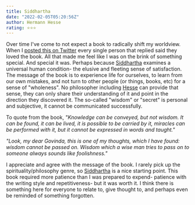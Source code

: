 ```yaml
---
title: Siddhartha
date: "2022-02-05T05:20:56Z"
author: Hermann Hesse
rating: ⭐⭐⭐
---
```


<style>

</style>

Over time I've come to not expect a book to radically shift my worldview. When I <a href="https://twitter.com/rheardgs/status/1489635267904356355?s=20&t=niXPaVUfqEvMqEeVV_xjDg">posted this on Twitter</a> every single person that replied said they loved the book. All that made me feel like I was on the brink of something special. And special it was. Perhaps because <a href="https://www.goodreads.com/book/show/52036.Siddhartha">Siddhartha</a> examines a universal human condition- the elusive and fleeting sense of satisfaction. The message of the book is to experience life for ourselves, to learn from our own mistakes, and not turn to other people (or things, books, etc) for a sense of "wholeness". No philosopher including <a href="https://www.goodreads.com/author/show/1113469.Hermann_Hesse">Hesse</a> can provide that sense, they can only share their understanding of it and point in the direction they discovered it. The so-called "wisdom" or "secret" is personal and subjective, it cannot be communicated successfully.  

To quote from the book, <i>"Knowledge can be conveyed, but not wisdom. It can be found, it can be lived, it is possible to be carried by it, miracles can be performed with it, but it cannot be expressed in words and taught."</i>

<i>"Look, my dear Govinda, this is one of my thoughts, which I have found: wisdom cannot be passed on. Wisdom which a wise man tries to pass on to someone always sounds like foolishness."</i>

I appreciate and agree with the message of the book. I rarely pick up the spirituality/philosophy genre, so <a href="https://www.goodreads.com/book/show/52036.Siddhartha">Siddhartha</a> is a nice starting point. This book required more patience than I was prepared to expend- patience with the writing style and repetitiveness- but it was worth it. I think there is something here for everyone to relate to, give thought to, and perhaps even be reminded of something forgotten.
